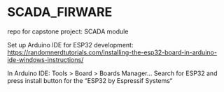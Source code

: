 # SCADA_FIRWARE
repo for capstone project: SCADA module

Set up Arduino IDE for ESP32 development: https://randomnerdtutorials.com/installing-the-esp32-board-in-arduino-ide-windows-instructions/

In Arduino IDE: Tools > Board > Boards Manager… Search for ESP32 and press install button for the “ESP32 by Espressif Systems“
